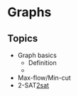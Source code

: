 # Graphs



## Topics

  - Graph basics
    - Definition
    - 
  - Max-flow/Min-cut
  - 2-SAT[2sat]
  
   
 
  
  
[2sat]: https://github.com/mua-uniandes/subjects_material/tree/master/Graphs/slides/MUA_2sat.pdf
